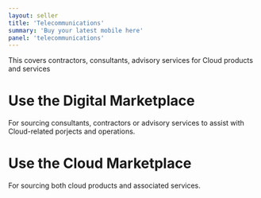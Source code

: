 ```yaml
---
layout: seller
title: 'Telecommunications'
summary: 'Buy your latest mobile here'
panel: 'telecommunications'
---
```


This covers contractors, consultants, advisory services for Cloud products and services

# Use the Digital Marketplace

For sourcing consultants, contractors or advisory services to assist with Cloud-related porjects and operations.

# Use the Cloud Marketplace

For sourcing both cloud products and associated services.
